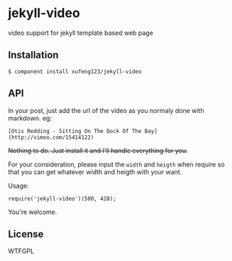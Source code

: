 # jekyll-video

  video support for jekyll template based web page

## Installation

    $ component install xufeng123/jekyll-video

## API
    
In your post, just add the url of the video as you normaly done with markdown. eg:

`[Otis Redding - Sitting On The Dock Of The Bay](http://vimeo.com/15414122)`

<del>Nothing to do. Just install it and I'll handle everything for you.</del>

For your consideration, please input the `width` and `heigth` when require so that you can get whatever width and heigth with your want.

Usage:

```
require('jekyll-video')(500, 428);
```

You're welcome.
   

## License

  WTFGPL
